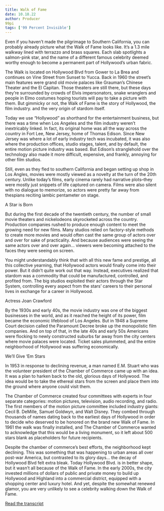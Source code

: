 ```yaml
---
title: Walk of Fame
date: 10.18.22
author: Producer
99pi
tags: ['99 Percent Invisible']
---
```


Even if you haven’t made the pilgrimage to Southern California, you can probably already picture what the Walk of Fame looks like. It’s a 1.3 mile walkway lined with terrazzo and brass squares. Each slab spotlights a salmon-pink star, and the name of a different famous celebrity deemed worthy enough to become a permanent part of Hollywood’s urban fabric.




The Walk is located on Hollywood Blvd from Gower to La Brea and continues on Vine Street from Sunset to Yucca. Back in 1960 the street’s main features were grand old movie palaces like Grauman’s Chinese Theater and the El Capitan. Those theaters are still there, but these days they’re surrounded by crowds of Elvis impersonators, snake wranglers and people in Elmo costumes hoping tourists will pay to take a picture with them. But gimmicky or not, the Walk of Fame is the story of Hollywood, the film industry. and the very origin of stardom itself.




Today we use “Hollywood” as shorthand for the entertainment business, but there was a time when Los Angeles and the film industry weren’t inextricably linked. In fact, its original home was all the way across the country in Fort Lee, New Jersey, home of Thomas Edison. Since New Jersey was where a lot of early industry tech was incubated, it was also where the production offices, studio stages, talent, and by default, the entire motion picture industry was based. But Edison’s stranglehold over the technology also made it more difficult, expensive, and frankly, 
annoying
 for other film studios.




Still, even as they fled to southern California and began setting up shop in Los Angles, movies were mostly viewed as a novelty at the turn of the 20th century. Unlike today’s films, early cinema rarely had narrative plots–they were mostly just snippets of life captured on camera. Films were also silent with no dialogue to memorize, so actors were pretty far away from thespians reciting iambic pentameter on stage.




A Star is Born




But during the first decade of the twentieth century, the number of small movie theaters and nickelodeons skyrocketed across the country. Production companies rushed to produce enough content to meet the growing need for new films. Many studios relied on factory-style methods to create more movies and would often cast the same group of actors over and over for sake of practicality. And because audiences were seeing the same actors over and over again… viewers were becoming attached to the faces they were seeing on screen.




You might understandably think that with all this new fame and prestige, all this collective yearning, that Hollywood actors would finally come into their power. But it didn’t quite work out that way. Instead, executives realized that stardom was a commodity that could be manufactured, controlled, and profited from. The big studios exploited their actors through the Star System, controlling every aspect from the stars’ careers to their personal lives in exchange for a career in Hollywood.


Actress Joan Crawford


By the 1930s and early 40s, the movie industry was one of the biggest businesses in the world, and as it reached the height of its power, film became the economic lifeblood of Los Angeles. But in 1948 a Supreme Court decision called the Paramount Decree broke up the monopolistic film companies. And on top of that, in the late 40s and early 50s Americans were flocking to newly constructed suburbs far away from the city centers where movie palaces were located. Ticket sales plummeted, and the entire neighborhood of Hollywood was suffering economically.




We’ll Give ‘Em Stars


In 1953 in response to declining revenue, a man named E.M. Stuart who was the volunteer president of the Chamber of Commerce came up with an idea. It was a plan to harken back to the old, glorious days of Hollywood. The idea would be to take the ethereal stars from the screen and place them into the ground where anyone could visit them.




The Chamber of Commerce created four committees with experts in four separate categories: motion pictures, television, audio recording, and radio. The first members of the motion picture committee included industry giants: Cecil B. DeMille, Samuel Goldwyn, and Walt Disney. They combed through thousands of names dating back to the earliest days of Hollywood in order to decide who deserved to be honored on the brand new Walk of Fame. In 1961 the walk was finally installed, and The Chamber of Commerce wanted to acknowledge that this would be a living monument, so it left about 500 stars blank as placeholders for future recipients.




Despite the chamber of commerce’s best efforts, the neighborhood kept declining. This was something that was happening to urban areas all over post-war America, but contrasted to its glory days… the decay of Hollywood Blvd felt extra bleak. Today Hollywood Blvd. is in better shape, but it wasn’t all because of the Walk of Fame. In the early 2000s, the city invested millions of dollars of public and private money to build up Hollywood and Highland into a commercial district, equipped with a shopping center and luxury hotel. And yet, despite the somewhat renewed glamor, you are very unlikely to see a celebrity walking down the Walk of Fame.

[Read the transcript](./Walk_of_Fame_transcript.md)